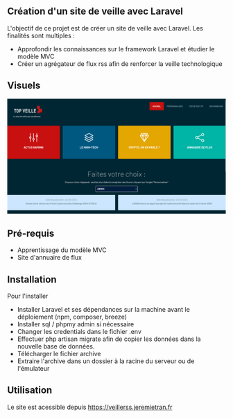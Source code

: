 ## Création d'un site de veille avec Laravel

L'objectif de ce projet est de créer un site de veille avec Laravel. Les finalités sont multiples : 
 - Approfondir les connaissances sur le framework Laravel et étudier le modèle MVC
 - Créer un agrégateur de flux rss afin de renforcer la veille technologique
   
## Visuels

![alt text](https://github.com/JeremieTran/VeilleRSS/blob/main/veille.png)

## Pré-requis

- Apprentissage du modèle MVC
- Site d'annuaire de flux

## Installation

Pour l'installer 
- Installer Laravel et ses dépendances sur la machine avant le déploiement (npm, composer, breeze)
- Installer sql / phpmy admin si nécessaire
- Changer les credentials dans le fichier .env
- Effectuer php artisan migrate afin de copier les données dans la nouvelle base de données.
- Télécharger le fichier archive
- Extraire l'archive dans un dossier à la racine du serveur ou de l'émulateur

## Utilisation

Le site est acessible depuis https://veillerss.jeremietran.fr
